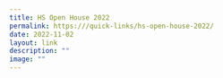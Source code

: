 ```yaml
---
title: HS Open House 2022
permalink: https:///quick-links/hs-open-house-2022/
date: 2022-11-02
layout: link
description: ""
image: ""
---
```



